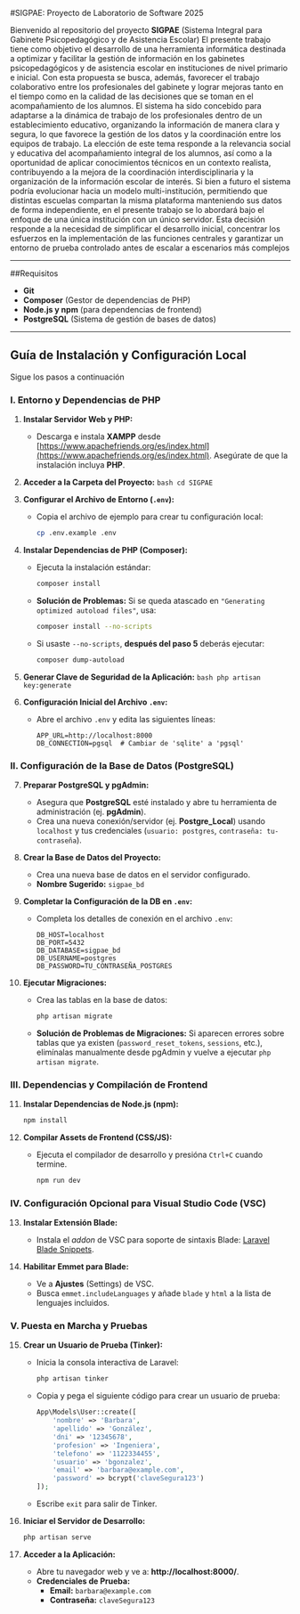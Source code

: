 #SIGPAE: Proyecto de Laboratorio de Software 2025

Bienvenido al repositorio del proyecto **SIGPAE** (Sistema Integral para Gabinete Psicopedagógico y de Asistencia Escolar)
El presente trabajo tiene como objetivo el desarrollo de una herramienta informática destinada a optimizar y facilitar la gestión de información en los gabinetes psicopedagógicos y de asistencia escolar en instituciones de nivel primario e inicial. Con esta propuesta se busca, además, favorecer el trabajo colaborativo entre los profesionales del gabinete y lograr mejoras tanto en el tiempo como en la calidad de las decisiones que se toman en el acompañamiento de los alumnos. 
El sistema ha sido concebido para adaptarse a la dinámica de trabajo de los profesionales dentro de un establecimiento educativo, organizando la información de manera clara y segura, lo que favorece la gestión de los datos y la coordinación entre los equipos de trabajo.
La elección de este tema responde a la relevancia social y educativa del acompañamiento integral de los alumnos, así como a la oportunidad de aplicar conocimientos técnicos en un contexto realista, contribuyendo a la mejora de la coordinación interdisciplinaria y la organización de la información escolar de interés.
Si bien a futuro el sistema podría evolucionar hacia un modelo multi-institución, permitiendo que distintas escuelas compartan la misma plataforma manteniendo sus datos de forma independiente, en el presente trabajo se lo abordará bajo el enfoque de una única institución con un único servidor. Esta decisión responde a la necesidad de simplificar el desarrollo inicial, concentrar los esfuerzos en la implementación de las funciones centrales y garantizar un entorno de prueba controlado antes de escalar a escenarios más complejos

---

##Requisitos

* **Git**
* **Composer** (Gestor de dependencias de PHP)
* **Node.js y npm** (para dependencias de frontend)
* **PostgreSQL** (Sistema de gestión de bases de datos)

---

## Guía de Instalación y Configuración Local

Sigue los pasos a continuación 

### I. Entorno y Dependencias de PHP

1.  **Instalar Servidor Web y PHP:**
    * Descarga e instala **XAMPP** desde [https://www.apachefriends.org/es/index.html](https://www.apachefriends.org/es/index.html). Asegúrate de que la instalación incluya **PHP**.

2.  **Acceder a la Carpeta del Proyecto:**
        ```bash
        cd SIGPAE
        ```

3.  **Configurar el Archivo de Entorno (`.env`):**
    * Copia el archivo de ejemplo para crear tu configuración local:
        ```bash
        cp .env.example .env
        ```

4.  **Instalar Dependencias de PHP (Composer):**
    * Ejecuta la instalación estándar:
        ```bash
        composer install
        ```
    *  **Solución de Problemas:** Si se queda atascado en `"Generating optimized autoload files"`, usa:
        ```bash
        composer install --no-scripts
        ```
    * Si usaste `--no-scripts`, **después del paso 5** deberás ejecutar:
        ```bash
        composer dump-autoload
        ```

5.  **Generar Clave de Seguridad de la Aplicación:**
        ```bash
        php artisan key:generate
        ```

6.  **Configuración Inicial del Archivo `.env`:**
    * Abre el archivo `.env` y edita las siguientes líneas:
        ```
        APP_URL=http://localhost:8000
        DB_CONNECTION=pgsql  # Cambiar de 'sqlite' a 'pgsql'
        ```

### II. Configuración de la Base de Datos (PostgreSQL)

7.  **Preparar PostgreSQL y pgAdmin:**
    * Asegura que **PostgreSQL** esté instalado y abre tu herramienta de administración (ej. **pgAdmin**).
    * Crea una nueva conexión/servidor (ej. **Postgre_Local**) usando `localhost` y tus credenciales (`usuario: postgres`, `contraseña: tu-contraseña`).

8.  **Crear la Base de Datos del Proyecto:**
    * Crea una nueva base de datos en el servidor configurado.
    * **Nombre Sugerido:** `sigpae_bd`

9.  **Completar la Configuración de la DB en `.env`:**
    * Completa los detalles de conexión en el archivo `.env`:
        ```
        DB_HOST=localhost
        DB_PORT=5432
        DB_DATABASE=sigpae_bd
        DB_USERNAME=postgres
        DB_PASSWORD=TU_CONTRASEÑA_POSTGRES
        ```

10. **Ejecutar Migraciones:**
    * Crea las tablas en la base de datos:
        ```bash
        php artisan migrate
        ```
    *  **Solución de Problemas de Migraciones:** Si aparecen errores sobre tablas que ya existen (`password_reset_tokens`, `sessions`, etc.), elimínalas manualmente desde pgAdmin y vuelve a ejecutar `php artisan migrate`.

### III. Dependencias y Compilación de Frontend

11. **Instalar Dependencias de Node.js (npm):**
    ```bash
    npm install
    ```

12. **Compilar Assets de Frontend (CSS/JS):**
    * Ejecuta el compilador de desarrollo y presióna `Ctrl+C` cuando termine.
        ```bash
        npm run dev
        ```

### IV. Configuración Opcional para Visual Studio Code (VSC)

13. **Instalar Extensión Blade:**
    * Instala el *addon* de VSC para soporte de sintaxis Blade: [Laravel Blade Snippets](https://marketplace.visualstudio.com/items?itemName=amirmarmul.laravel-blade-vscode).

14. **Habilitar Emmet para Blade:**
    * Ve a **Ajustes** (Settings) de VSC.
    * Busca `emmet.includeLanguages` y añade `blade` y `html` a la lista de lenguajes incluidos.

### V. Puesta en Marcha y Pruebas

15. **Crear un Usuario de Prueba (Tinker):**
    * Inicia la consola interactiva de Laravel:
        ```bash
        php artisan tinker
        ```
    * Copia y pega el siguiente código para crear un usuario de prueba:
        ```php
        App\Models\User::create([
            'nombre' => 'Barbara',
            'apellido' => 'González',
            'dni' => '12345678',
            'profesion' => 'Ingeniera',
            'telefono' => '1122334455',
            'usuario' => 'bgonzalez',
            'email' => 'barbara@example.com',
            'password' => bcrypt('claveSegura123')
        ]);
        ```
    * Escribe `exit` para salir de Tinker.

16. **Iniciar el Servidor de Desarrollo:**
    ```bash
    php artisan serve
    ```

17. **Acceder a la Aplicación:**
    * Abre tu navegador web y ve a: **http://localhost:8000/**.
    * **Credenciales de Prueba:**
        * **Email:** `barbara@example.com`
        * **Contraseña:** `claveSegura123`
